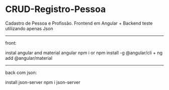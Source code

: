 # CRUD-Registro-Pessoa

Cadastro de Pessoa e Profissão. Frontend em Angular + Backend teste utilizando apenas Json

-------------------------------------------------

front:

instal angular and material angular
npm i
or
npm install -g @angular/cli
+
ng add @angular/material

------------------------------------------------

back com json:

install json-server 
npm i json-server
